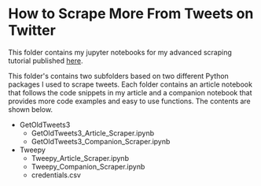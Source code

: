 # How to Scrape More From Tweets on Twitter
This folder contains my jupyter notebooks for my advanced scraping tutorial published [here](https://towardsdatascience.com/how-to-scrape-tweets-from-twitter-59287e20f0f1 "written article").

This folder's contains two subfolders based on two different Python packages I used to scrape tweets. Each folder contains an article notebook that follows the code snippets in my article and a companion notebook that provides more code examples and easy to use functions. The contents are shown below.

* GetOldTweets3
  * GetOldTweets3_Article_Scraper.ipynb
  * GetOldTweets3_Companion_Scraper.ipynb
* Tweepy
  * Tweepy_Article_Scraper.ipynb
  * Tweepy_Companion_Scraper.ipynb
  * credentials.csv
